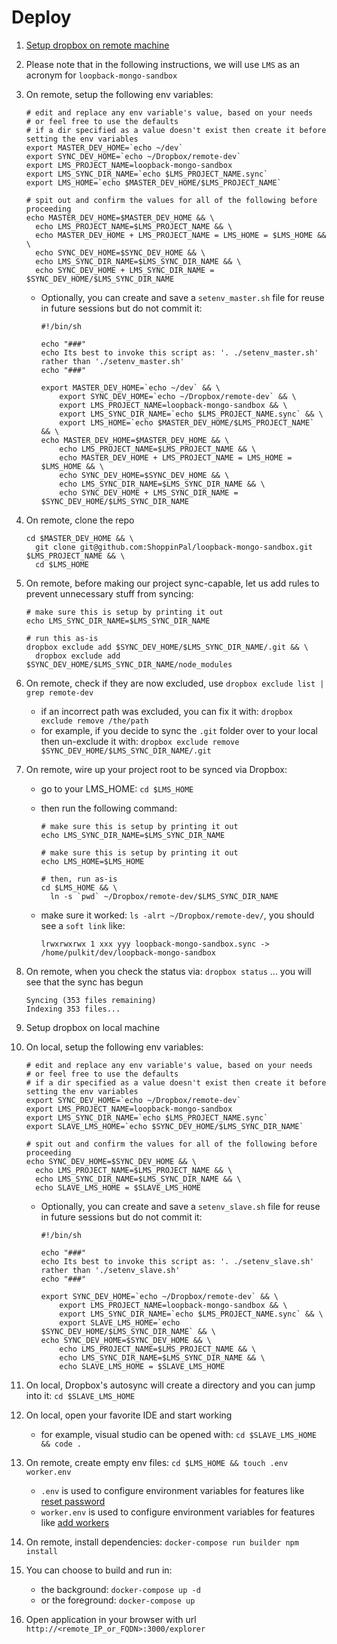 # Deploy

1. [Setup dropbox on remote machine](https://training.shoppinpal.com/setup-box-on-azure/setup-dropbox-on-azure.html)
1. Please note that in the following instructions, we will use `LMS` as an acronym for `loopback-mongo-sandbox`
1. On remote, setup the following env variables:

    ```
    # edit and replace any env variable's value, based on your needs
    # or feel free to use the defaults
    # if a dir specified as a value doesn't exist then create it before setting the env variables
    export MASTER_DEV_HOME=`echo ~/dev`
    export SYNC_DEV_HOME=`echo ~/Dropbox/remote-dev`
    export LMS_PROJECT_NAME=loopback-mongo-sandbox
    export LMS_SYNC_DIR_NAME=`echo $LMS_PROJECT_NAME.sync`
    export LMS_HOME=`echo $MASTER_DEV_HOME/$LMS_PROJECT_NAME`

    # spit out and confirm the values for all of the following before proceeding
    echo MASTER_DEV_HOME=$MASTER_DEV_HOME && \
      echo LMS_PROJECT_NAME=$LMS_PROJECT_NAME && \
      echo MASTER_DEV_HOME + LMS_PROJECT_NAME = LMS_HOME = $LMS_HOME && \
      echo SYNC_DEV_HOME=$SYNC_DEV_HOME && \
      echo LMS_SYNC_DIR_NAME=$LMS_SYNC_DIR_NAME && \
      echo SYNC_DEV_HOME + LMS_SYNC_DIR_NAME = $SYNC_DEV_HOME/$LMS_SYNC_DIR_NAME
    ```
    * Optionally, you can create and save a `setenv_master.sh` file for reuse in future sessions but do not commit it:

        ```
        #!/bin/sh

        echo "###"
        echo Its best to invoke this script as: '. ./setenv_master.sh' rather than './setenv_master.sh'
        echo "###"

        export MASTER_DEV_HOME=`echo ~/dev` && \
            export SYNC_DEV_HOME=`echo ~/Dropbox/remote-dev` && \
            export LMS_PROJECT_NAME=loopback-mongo-sandbox && \
            export LMS_SYNC_DIR_NAME=`echo $LMS_PROJECT_NAME.sync` && \
            export LMS_HOME=`echo $MASTER_DEV_HOME/$LMS_PROJECT_NAME` && \
        echo MASTER_DEV_HOME=$MASTER_DEV_HOME && \
            echo LMS_PROJECT_NAME=$LMS_PROJECT_NAME && \
            echo MASTER_DEV_HOME + LMS_PROJECT_NAME = LMS_HOME = $LMS_HOME && \
            echo SYNC_DEV_HOME=$SYNC_DEV_HOME && \
            echo LMS_SYNC_DIR_NAME=$LMS_SYNC_DIR_NAME && \
            echo SYNC_DEV_HOME + LMS_SYNC_DIR_NAME = $SYNC_DEV_HOME/$LMS_SYNC_DIR_NAME
        ```
1. On remote, clone the repo

    ```
    cd $MASTER_DEV_HOME && \
      git clone git@github.com:ShoppinPal/loopback-mongo-sandbox.git $LMS_PROJECT_NAME && \
      cd $LMS_HOME
    ```
1. On remote, before making our project sync-capable, let us add rules to prevent unnecessary stuff from syncing:

    ```
    # make sure this is setup by printing it out
    echo LMS_SYNC_DIR_NAME=$LMS_SYNC_DIR_NAME

    # run this as-is
    dropbox exclude add $SYNC_DEV_HOME/$LMS_SYNC_DIR_NAME/.git && \
      dropbox exclude add $SYNC_DEV_HOME/$LMS_SYNC_DIR_NAME/node_modules
    ```
1. On remote, check if they are now excluded, use `dropbox exclude list | grep remote-dev`
    * if an incorrect path was excluded, you can fix it with: `dropbox exclude remove /the/path`
    * for example, if you decide to sync the `.git` folder over to your local then un-exclude it with: `dropbox exclude remove $SYNC_DEV_HOME/$LMS_SYNC_DIR_NAME/.git`
1. On remote, wire up your project root to be synced via Dropbox:
    * go to your LMS_HOME: `cd $LMS_HOME`
    * then run the following command:

        ```
        # make sure this is setup by printing it out
        echo LMS_SYNC_DIR_NAME=$LMS_SYNC_DIR_NAME

        # make sure this is setup by printing it out
        echo LMS_HOME=$LMS_HOME

        # then, run as-is
        cd $LMS_HOME && \
          ln -s `pwd` ~/Dropbox/remote-dev/$LMS_SYNC_DIR_NAME
        ```
    * make sure it worked: `ls -alrt ~/Dropbox/remote-dev/`, you should see a `soft link` like:

        ```
        lrwxrwxrwx 1 xxx yyy loopback-mongo-sandbox.sync -> /home/pulkit/dev/loopback-mongo-sandbox
        ```
1. On remote, when you check the status via: `dropbox status` ... you will see that the sync has begun
    ```
    Syncing (353 files remaining)
    Indexing 353 files...
    ```
1. Setup dropbox on local machine
1. On local, setup the following env variables:

    ```
    # edit and replace any env variable's value, based on your needs
    # or feel free to use the defaults
    # if a dir specified as a value doesn't exist then create it before setting the env variables
    export SYNC_DEV_HOME=`echo ~/Dropbox/remote-dev`
    export LMS_PROJECT_NAME=loopback-mongo-sandbox
    export LMS_SYNC_DIR_NAME=`echo $LMS_PROJECT_NAME.sync`
    export SLAVE_LMS_HOME=`echo $SYNC_DEV_HOME/$LMS_SYNC_DIR_NAME`

    # spit out and confirm the values for all of the following before proceeding
    echo SYNC_DEV_HOME=$SYNC_DEV_HOME && \
      echo LMS_PROJECT_NAME=$LMS_PROJECT_NAME && \
      echo LMS_SYNC_DIR_NAME=$LMS_SYNC_DIR_NAME && \
      echo SLAVE_LMS_HOME = $SLAVE_LMS_HOME
    ```
    * Optionally, you can create and save a `setenv_slave.sh` file for reuse in future sessions but do not commit it:

        ```
        #!/bin/sh

        echo "###"
        echo Its best to invoke this script as: '. ./setenv_slave.sh' rather than './setenv_slave.sh'
        echo "###"

        export SYNC_DEV_HOME=`echo ~/Dropbox/remote-dev` && \
            export LMS_PROJECT_NAME=loopback-mongo-sandbox && \
            export LMS_SYNC_DIR_NAME=`echo $LMS_PROJECT_NAME.sync` && \
            export SLAVE_LMS_HOME=`echo $SYNC_DEV_HOME/$LMS_SYNC_DIR_NAME` && \
        echo SYNC_DEV_HOME=$SYNC_DEV_HOME && \
            echo LMS_PROJECT_NAME=$LMS_PROJECT_NAME && \
            echo LMS_SYNC_DIR_NAME=$LMS_SYNC_DIR_NAME && \
            echo SLAVE_LMS_HOME = $SLAVE_LMS_HOME
        ```
1. On local, Dropbox's autosync will create a directory and you can jump into it: `cd $SLAVE_LMS_HOME`
1. On local, open your favorite IDE and start working
    * for example, visual studio can be opened with: `cd $SLAVE_LMS_HOME && code .`
1. On remote, create empty env files: `cd $LMS_HOME && touch .env worker.env`
    * `.env` is used to configure environment variables for features like [reset password](/tutorials/add-reset-password.md)
    * `worker.env` is used to configure environment variables for features like [add workers](/tutorials/add-workers.md)
1. On remote, install dependencies: `docker-compose run builder npm install`
1. You can choose to build and run in:
    * the background: `docker-compose up -d`
    * or the foreground: `docker-compose up`
1. Open application in your browser with url `http://<remote_IP_or_FQDN>:3000/explorer`
